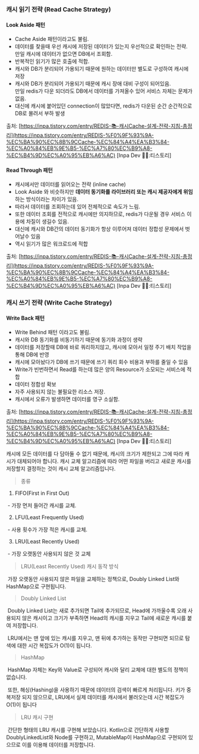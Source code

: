 ### **캐시 읽기 전략 (Read Cache Strategy)**

#### **Look Aside 패턴**

- Cache Aside 패턴이라고도 불림.
- 데이터를 찾을때 우선 캐시에 저장된 데이터가 있는지 우선적으로 확인하는 전략.   
    만일 캐시에 데이터가 없으면 DB에서 조회함.
- 반복적인 읽기가 많은 호출에 적합.
- 캐시와 DB가 분리되어 가용되기 때문에 원하는 데이터만 별도로 구성하여 캐시에 저장
- 캐시와 DB가 분리되어 가용되기 때문에 캐시 장애 대비 구성이 되어있음.  
    만일 redis가 다운 되더라도 DB에서 데이터를 가져올수 있어 서비스 자체는 문제가 없음.
- 대신에 캐시에 붙어있던 connection이 많았다면, redis가 다운된 순간 순간적으로 DB로 몰려서 부하 발생

출처: [https://inpa.tistory.com/entry/REDIS-📚-캐시Cache-설계-전략-지침-총정리](https://inpa.tistory.com/entry/REDIS-%F0%9F%93%9A-%EC%BA%90%EC%8B%9CCache-%EC%84%A4%EA%B3%84-%EC%A0%84%EB%9E%B5-%EC%A7%80%EC%B9%A8-%EC%B4%9D%EC%A0%95%EB%A6%AC) [Inpa Dev 👨‍💻:티스토리]

#### **Read Through 패턴**

- 캐시에서만 데이터를 읽어오는 전략 (inline cache)
- Look Aside 와 비슷하지만 **데이터 동기화를 라이브러리 또는 캐시 제공자에게 위임**하는 방식이라는 차이가 있음.
- 따라서 데이터를 조회하는데 있어 전체적으로 속도가 느림.
- 또한 데이터 조회를 전적으로 캐시에만 의지하므로, redis가 다운될 경우 서비스 이용에 차질이 생길수 있음.
- 대신에 캐시와 DB간의 데이터 동기화가 항상 이루어져 데이터 정합성 문제에서 벗어날수 있음
- 역시 읽기가 많은 워크로드에 적합

출처: [https://inpa.tistory.com/entry/REDIS-📚-캐시Cache-설계-전략-지침-총정리](https://inpa.tistory.com/entry/REDIS-%F0%9F%93%9A-%EC%BA%90%EC%8B%9CCache-%EC%84%A4%EA%B3%84-%EC%A0%84%EB%9E%B5-%EC%A7%80%EC%B9%A8-%EC%B4%9D%EC%A0%95%EB%A6%AC) [Inpa Dev 👨‍💻:티스토리]

### **캐시 쓰기 전략 (Write Cache Strategy)**

#### **Write Back 패턴**

- Write Behind 패턴 이라고도 불림.
- 캐시와 DB 동기화를 비동기하기 때문에 동기화 과정이 생략
- 데이터를 저장할때 DB에 바로 쿼리하지않고, 캐시에 모아서 일정 주기 배치 작업을 통해 DB에 반영
- 캐시에 모아놨다가 DB에 쓰기 때문에 쓰기 쿼리 회수 비용과 부하를 줄일 수 있음
- Write가 빈번하면서 Read를 하는데 많은 양의 Resource가 소모되는 서비스에 적합
- 데이터 정합성 확보
- 자주 사용되지 않는 불필요한 리소스 저장.
- 캐시에서 오류가 발생하면 데이터를 영구 소실함.

출처: [https://inpa.tistory.com/entry/REDIS-📚-캐시Cache-설계-전략-지침-총정리](https://inpa.tistory.com/entry/REDIS-%F0%9F%93%9A-%EC%BA%90%EC%8B%9CCache-%EC%84%A4%EA%B3%84-%EC%A0%84%EB%9E%B5-%EC%A7%80%EC%B9%A8-%EC%B4%9D%EC%A0%95%EB%A6%AC) [Inpa Dev 👨‍💻:티스토리]

캐시에 모든 데이터를 다 담아둘 수 없기 때문에, 캐시의 크기가 제한되고 그에 따라 캐시가 대체되어야 합니다. 캐시 교체 알고리즘에 따라 어떤 파일을 버리고 새로운 캐시를 저장할지 결정하는 것이 캐시 교체 알고리즘입니다.

> 종류

1. FIFO(First in First Out)

 - 가장 먼저 들어간 캐시를 교체.

2. LFU(Least Frequently Used)

 - 사용 횟수가 가장 적은 캐시를 교체.

3. LRU(Least Recently Used)

 - 가장 오랫동안 사용되지 않은 것 교체

> LRU(Least Recently Used) 캐시 동작 방식

 가장 오랫동안 사용되지 않은 파일을 교체하는 정책으로, Doubly Linked List와 HashMap으로 구현됩니다.

> Doubly Linked List

 Doubly Linked List는 새로 추가되면 Tail에 추가되므로, Head에 가까울수록 오래 사용되지 않은 캐시이고 크기가 부족하면 Head의 캐시를 지우고 Tail에 새로운 캐시를 붙여 저장합니다.

 LRU에서는 맨 앞에 있는 캐시를 지우고, 맨 뒤에 추가하는 동작만 구현되면 되므로 탐색에 대한 시간 복잡도가 O(1)이 됩니다.

> HashMap

 HashMap 자체는 Key와 Value로 구성되어 캐시와 달리 교체에 대한 별도의 정책이 없습니다.

 또한, 해싱(Hashing)을 사용하기 때문에 데이터의 검색이 빠르게 처리됩니다. 키가 중복저장 되지 않으므로, LRU에서 실제 데이터를 캐시에서 불러오는데 시간 복잡도가 O(1)이 됩니다

> LRU 캐시 구현

 간단한 형태의 LRU 캐시를 구현해 보았습니다. Kotlin으로 간단하게 사용할 DoublyLinkedList와 Node를 구현하고, MutableMap이 HashMap으로 구현되어 있으므로 이를 이용해 데이터를 저장합니다.